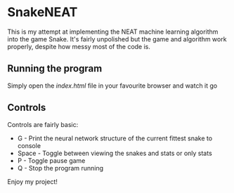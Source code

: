 # SnakeNEAT

This is my attempt at implementing the NEAT machine learning algorithm into the game Snake.
It's fairly unpolished but the game and algorithm work properly, despite how messy most of the code is.

## Running the program

Simply open the *index.html* file in your favourite browser and watch it go

## Controls

Controls are fairly basic:

- G - Print the neural network structure of the current fittest snake to console
- Space - Toggle between viewing the snakes and stats or only stats
- P - Toggle pause game
- Q - Stop the program running


Enjoy my project!
